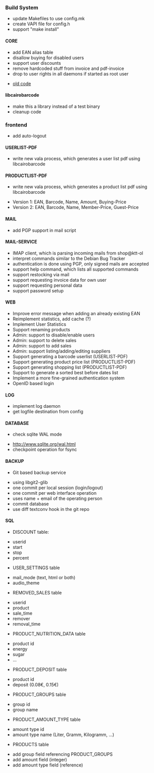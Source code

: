 ### Build System
 * update Makefiles to use config.mk
 * create VAPI file for config.h
 * support "make install"

#### CORE
 * add EAN alias table
 * disallow buying for disabled users
 * support user discounts
 * remove hardcoded stuff from invoice and pdf-invoice
 * drop to user rights in all daemons if started as root user
  - [old code](https://github.com/ktt-ol/serial-barcode-scanner/commit/504cefec4a93a9b52fa9d25d6f353a4676485c43)

#### libcairobarcode
 * make this a library instead of a test binary
 * cleanup code

### frontend
 * add auto-logout

#### USERLIST-PDF
 * write new vala process, which generates a user list pdf using libcairobarcode

#### PRODUCTLIST-PDF
 * write new vala process, which generates a product list pdf using libcairobarcode
  - Version 1: EAN, Barcode, Name, Amount, Buying-Price
  - Version 2: EAN, Barcode, Name, Member-Price, Guest-Price

#### MAIL
 * add PGP support in mail script

#### MAIL-SERVICE
 * IMAP client, which is parsing incoming mails from shop@ktt-ol
 * interpret commands similar to the Debian Bug Tracker
 * authentication is done using PGP, only signed mails are accepted
 * support help command, which lists all supported commands
 * support restocking via mail
 * support requesting invoice data for own user
 * support requesting personal data
 * support password setup

#### WEB
 * Improve error message when adding an already existing EAN
 * Reimplement statistics, add cache (?)
 * Implement User Statistics
 * Support renaming products
 * Admin: support to disable/enable users
 * Admin: support to delete sales
 * Admin: support to add sales
 * Admin: support listing/adding/editing suppliers
 * Support generating a barcode userlist (USERLIST-PDF)
 * Support generating product price list (PRODUCTLIST-PDF)
 * Support generating shopping list (PRODUCTLIST-PDF)
 * Support to generate a sorted best before dates list
 * Implement a more fine-grained authentication system
 * OpenID based login

#### LOG
 * implement log daemon
 * get logfile destination from config

#### DATABASE
 * check sqlite WAL mode
  - http://www.sqlite.org/wal.html
  - checkpoint operation for fsync

#### BACKUP
 * Git based backup service
  - using libgit2-glib
  - one commit per local session (login/logout)
  - one commit per web interface operation
  - uses name + email of the operating person
  - commit database
  - use diff textconv hook in the git repo

#### SQL
 * DISCOUNT table:
  - userid
  - start
  - stop
  - percent
 * USER_SETTINGS table
  - mail_mode (text, html or both)
  - audio_theme
 * REMOVED_SALES table
  - userid
  - product
  - sale_time
  - remover
  - removal_time
 * PRODUCT_NUTRITION_DATA table
  - product id
  - energy
  - sugar
  - ...
 * PRODUCT_DEPOSIT table
  - product id
  - deposit (0.08€, 0.15€)
 * PRODUCT_GROUPS table
  - group id
  - group name
 * PRODUCT_AMOUNT_TYPE table
  - amount type id
  - amount type name (Liter, Gramm, Kilogramm, ...)
 * PRODUCTS table
  - add group field referencing PRODUCT_GROUPS
  - add amount field (integer)
  - add amount type field (reference)
